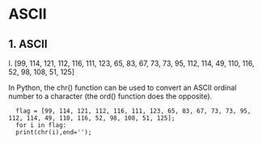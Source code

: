 # ASCII

## 1. ASCII

 I. [99, 114, 121, 112, 116, 111, 123, 65, 83, 67, 73, 73, 95, 112, 114, 49, 110, 116, 52, 98, 108, 51, 125]
 
 In Python, the chr() function can be used to convert an ASCII ordinal number to a character (the ord() function does the opposite).
 
      flag = [99, 114, 121, 112, 116, 111, 123, 65, 83, 67, 73, 73, 95, 112, 114, 49, 110, 116, 52, 98, 108, 51, 125];
      for i in flag:
      print(chr(i),end='');
